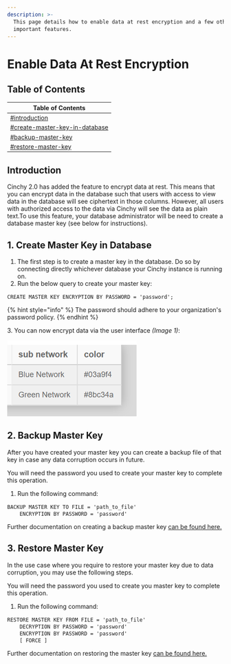 ```yaml
---
description: >-
  This page details how to enable data at rest encryption and a few other
  important features.
---
```


# Enable Data At Rest Encryption

## Table of Contents

| Table of Contents                                                                                           |
| ----------------------------------------------------------------------------------------------------------- |
| [#introduction](enable-data-at-rest-encryption.md#introduction "mention")                                   |
| [#create-master-key-in-database](enable-data-at-rest-encryption.md#create-master-key-in-database "mention") |
| [#backup-master-key](enable-data-at-rest-encryption.md#backup-master-key "mention")                         |
| [#restore-master-key](enable-data-at-rest-encryption.md#restore-master-key "mention")                       |

## Introduction

Cinchy 2.0 has added the feature to encrypt data at rest. This means that you can encrypt data in the database such that users with access to view data in the database will see ciphertext in those columns. However, all users with authorized access to the data via Cinchy will see the data as plain text.To use this feature, your database administrator will be need to create a database master key (see below for instructions).

## 1. Create Master Key in Database <a href="#create-master-key-in-database" id="create-master-key-in-database"></a>

1. The first step is to create a master key in the database. Do so by connecting directly whichever database your Cinchy instance is running on.
2. Run the below query to create your master key:

```
CREATE MASTER KEY ENCRYPTION BY PASSWORD = 'password';
```

{% hint style="info" %}
The password should adhere to your organization's password policy.
{% endhint %}

3\. You can now encrypt data via the user interface _(Image 1)_:

![Image 1:  The Encryption option is now available for column types supported via UI.](<../../.gitbook/assets/image (33).png>)

## 2. Backup Master Key <a href="#backup-master-key" id="backup-master-key"></a>

After you have created your master key you can create a backup file of that key in case any data corruption occurs in future.

You will need the password you used to create your master key to complete this operation.

1. Run the following command:

```
BACKUP MASTER KEY TO FILE = 'path_to_file'   
    ENCRYPTION BY PASSWORD = 'password' 
```

Further documentation on creating a backup master key [can be found here.](https://docs.microsoft.com/en-us/sql/t-sql/statements/backup-master-key-transact-sql?view=sql-server-2017)

## 3. Restore Master Key <a href="#restore-master-key" id="restore-master-key"></a>

In the use case where you require to restore your master key due to data corruption, you may use the following steps.

You will need the password you used to create you master key to complete this operation.

1. Run the following command:

```
RESTORE MASTER KEY FROM FILE = 'path_to_file'   
    DECRYPTION BY PASSWORD = 'password'  
    ENCRYPTION BY PASSWORD = 'password'  
    [ FORCE ] 
```

Further documentation on restoring the master key [can be found here.](https://docs.microsoft.com/en-us/sql/t-sql/statements/restore-master-key-transact-sql?view=sql-server-2017)
